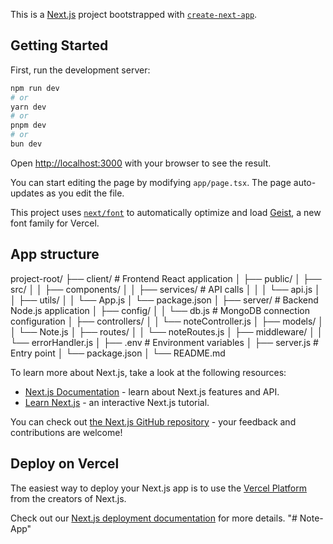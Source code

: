 This is a [Next.js](https://nextjs.org) project bootstrapped with [`create-next-app`](https://nextjs.org/docs/app/api-reference/cli/create-next-app).

## Getting Started

First, run the development server:

```bash
npm run dev
# or
yarn dev
# or
pnpm dev
# or
bun dev
```

Open [http://localhost:3000](http://localhost:3000) with your browser to see the result.

You can start editing the page by modifying `app/page.tsx`. The page auto-updates as you edit the file.

This project uses [`next/font`](https://nextjs.org/docs/app/building-your-application/optimizing/fonts) to automatically optimize and load [Geist](https://vercel.com/font), a new font family for Vercel.

## App structure
project-root/
├── client/                 # Frontend React application
│   ├── public/
│   ├── src/
│   │   ├── components/
│   │   ├── services/      # API calls
│   │   │   └── api.js
│   │   ├── utils/
│   │   └── App.js
│   └── package.json
│
├── server/                 # Backend Node.js application
│   ├── config/
│   │   └── db.js          # MongoDB connection configuration
│   ├── controllers/
│   │   └── noteController.js
│   ├── models/
│   │   └── Note.js
│   ├── routes/
│   │   └── noteRoutes.js
│   ├── middleware/
│   │   └── errorHandler.js
│   ├── .env               # Environment variables
│   ├── server.js          # Entry point
│   └── package.json
│
└── README.md


To learn more about Next.js, take a look at the following resources:

- [Next.js Documentation](https://nextjs.org/docs) - learn about Next.js features and API.
- [Learn Next.js](https://nextjs.org/learn) - an interactive Next.js tutorial.

You can check out [the Next.js GitHub repository](https://github.com/vercel/next.js) - your feedback and contributions are welcome!

## Deploy on Vercel

The easiest way to deploy your Next.js app is to use the [Vercel Platform](https://vercel.com/new?utm_medium=default-template&filter=next.js&utm_source=create-next-app&utm_campaign=create-next-app-readme) from the creators of Next.js.

Check out our [Next.js deployment documentation](https://nextjs.org/docs/app/building-your-application/deploying) for more details.
"# Note-App" 
